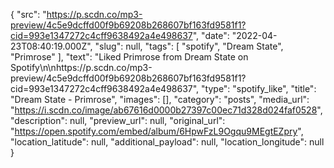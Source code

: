 {
  "src": "https://p.scdn.co/mp3-preview/4c5e9dcffd00f9b69208b268607bf163fd9581f1?cid=993e1347272c4cff9638492a4e498637",
  "date": "2022-04-23T08:40:19.000Z",
  "slug": null,
  "tags": [
    "spotify",
    "Dream State",
    "Primrose"
  ],
  "text": "Liked Primrose from Dream State on Spotify\n\nhttps://p.scdn.co/mp3-preview/4c5e9dcffd00f9b69208b268607bf163fd9581f1?cid=993e1347272c4cff9638492a4e498637",
  "type": "spotify_like",
  "title": "Dream State - Primrose",
  "images": [],
  "category": "posts",
  "media_url": "https://i.scdn.co/image/ab67616d0000b27397c00ec71d328d024faf0528",
  "description": null,
  "preview_url": null,
  "original_url": "https://open.spotify.com/embed/album/6HpwFzL9Ogqu9MEgtEZpry",
  "location_latitude": null,
  "additional_payload": null,
  "location_longitude": null
}